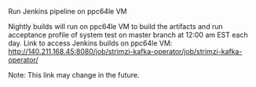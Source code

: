 Run Jenkins pipeline on ppc64le VM

Nightly builds will run on ppc64le VM to build the artifacts and run acceptance profile of system test on master branch at 12:00 am EST each day.
Link to access Jenkins builds on ppc64le VM: http://140.211.168.45:8080/job/strimzi-kafka-operator/job/strimzi-kafka-operator/

Note: This link may change in the future.
